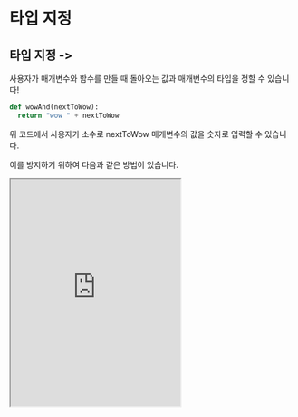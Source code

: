 # 타입 지정

## 타입 지정 ->

사용자가 매개변수와 함수를 만들 때 돌아오는 값과 매개변수의 타입을 정할 수 있습니다!

```py
def wowAnd(nextToWow):
  return "wow " + nextToWow
```

위 코드에서 사용자가 소수로 nextToWow 매개변수의 값을 숫자로 입력할 수 있습니다.

이를 방지하기 위하여 다음과 같은 방법이 있습니다.

<iframe
  loading="lazy"
  title="Python IDLE Trinket"
  src="https://trinket.io/embed/python3/215ca4e0af"
  height="400"
/>

## 함수의 실행 여부

가끔 함수의 이름과 변수의 이름을 바꾸어서 생각하여 변수의 이름을 실행하는 경우도 있습니다. (에러!).

이 경우를 막기 위하여 어떤 변수가 실행될 수 있는지 알 방법이 있습니다.

`callable()`을 사용하면 어떤 변수를 실행할 수 있는지 알고 다음과 같은 에러를 방지할 수 있습니다.

<iframe
  loading="lazy"
  title="Python IDLE Trinket"
  src="https://trinket.io/embed/python3/a5ed372467"
  height="400"
/>
